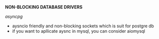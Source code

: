 **NON-BLOCKING DATABASE DRIVERS**

*asyncpg*

- aysncio friendly and non-blocking sockets which is suit for postgre db
- if you want to apllicate aysnc in mysql, you can consider aiomysql
